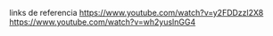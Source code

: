 links de referencia
https://www.youtube.com/watch?v=y2FDDzzl2X8
https://www.youtube.com/watch?v=wh2yuslnGG4